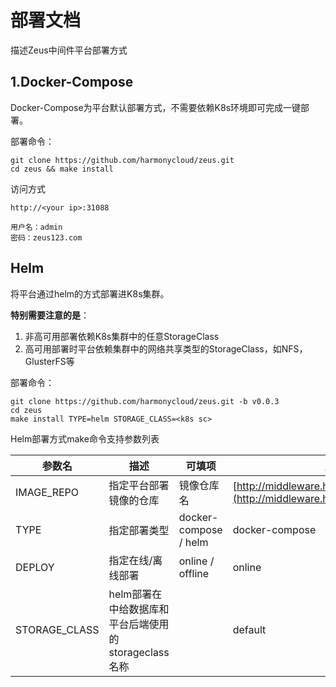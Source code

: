 # 部署文档

描述Zeus中间件平台部署方式

## 1.Docker-Compose

Docker-Compose为平台默认部署方式，不需要依赖K8s环境即可完成一键部署。

部署命令：
```
git clone https://github.com/harmonycloud/zeus.git
cd zeus && make install
```

访问方式

```
http://<your ip>:31088

用户名：admin
密码：zeus123.com
```

## Helm

将平台通过helm的方式部署进K8s集群。

**特别需要注意的是**：
1. 非高可用部署依赖K8s集群中的任意StorageClass
2. 高可用部署时平台依赖集群中的网络共享类型的StorageClass，如NFS，GlusterFS等

部署命令：
```
git clone https://github.com/harmonycloud/zeus.git -b v0.0.3
cd zeus
make install TYPE=helm STORAGE_CLASS=<k8s sc>
```

Helm部署方式make命令支持参数列表

| 参数名        | 描述                                                 | 可填项             | 默认值                                                       |
| ------------- | ---------------------------------------------------- | ------------------ | ------------------------------------------------------------ |
| IMAGE_REPO    | 指定平台部署镜像的仓库                               | 镜像仓库名         | [http://middleware.harmonycloud.cn:38080](http://middleware.harmonycloud.cn:38080/) |
| TYPE          | 指定部署类型                                         | docker-compose / helm | docker-compose                                               |
| DEPLOY        | 指定在线/离线部署                                    | online / offline      | online                                                       |
| STORAGE_CLASS | helm部署在中给数据库和平台后端使用的storageclass名称 | <StorageClassName>   | default                                                      |

